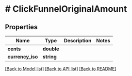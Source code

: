 # # ClickFunnelOriginalAmount

## Properties

Name | Type | Description | Notes
------------ | ------------- | ------------- | -------------
**cents** | **double** |  |
**currency_iso** | **string** |  |

[[Back to Model list]](../../README.md#models) [[Back to API list]](../../README.md#endpoints) [[Back to README]](../../README.md)
